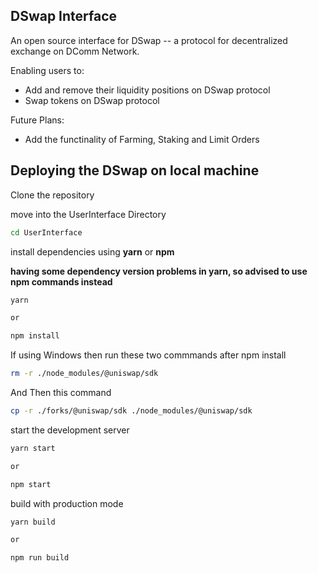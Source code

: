 ## DSwap Interface

An open source interface for DSwap -- a protocol for decentralized exchange on DComm Network.

Enabling users to:

- Add and remove their liquidity positions on DSwap protocol
- Swap tokens on DSwap protocol

Future Plans:

- Add the functinality of Farming, Staking and Limit Orders

## Deploying the DSwap on local machine

Clone the repository

move into the UserInterface Directory

```sh
cd UserInterface
```

install dependencies using **yarn** or **npm**

**having some dependency version problems in yarn, so advised to use npm commands instead**

```sh
yarn

or

npm install
```
If using Windows then run these two commmands after npm install

```sh
rm -r ./node_modules/@uniswap/sdk
```
And Then this command

```sh
cp -r ./forks/@uniswap/sdk ./node_modules/@uniswap/sdk
```

start the development server
```sh
yarn start

or

npm start
```

build with production mode
```sh
yarn build

or

npm run build
```